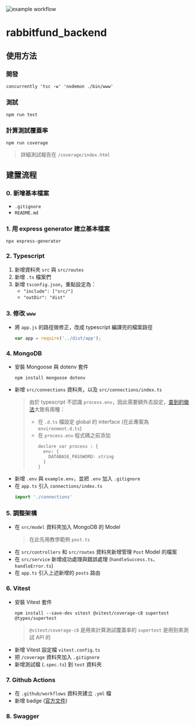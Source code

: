 ![example workflow](https://github.com/rabbitfund/rabbitfund_backend/actions/workflows/main.yml/badge.svg)

# rabbitfund_backend
## 使用方法
### 開發
```
concurrently 'tsc -w' 'nodemon ./bin/www'
```

### 測試
```
npm run test
```
### 計算測試覆蓋率
```
npm run coverage
```
> 詳細測試報告在 `/coverage/index.html`

## 建置流程

### 0. 新增基本檔案
   - `.gitignore`
   - `README.md`

### 1. 用 express generator 建立基本檔案
```
npx express-generator
```

### 2. Typescript
1. 新增資料夾 `src` 與 `src/routes`
2. 新增 `.ts` 檔案們
3. 新增 `tsconfig.json`，重點設定為：
   - `"include": ["src/"]`
   - `"outDir": "dist"`

### 3. 修改 `www`
- 將 `app.js` 的路徑做修正，改成 typescript 編譯完的檔案路徑
  ```js
  var app = require('../dist/app');
  ```

### 4. MongoDB
- 安裝 Mongoose 與 dotenv 套件
  ```
  npm install mongoose dotenv
  ```
- 新增 `src/connections` 資料夾，以及 `src/connections/index.ts`
  > 由於 typescript 不認識 `process.env`，因此需要額外去設定，[查到的做法](https://stackoverflow.com/questions/45194598/using-process-env-in-typescript)大致有兩種：
  > - 在 `.d.ts` 檔設定 global 的 interface (在此專案為 `environment.d.ts`)
  > - 在 `process.env` 程式碼之前添加
  >   ```
  >   declare var process : {
  >     env: {
  >       DATABASE_PASSWORD: string
  >     }
  >   }
  >   ```
- 新增 `.env` 與 `example.env`，並把 `.env` 加入 `.gitignore`
- 在 `app.ts` 引入 `connections/index.ts`
  ```js
  import './connections'
  ```

### 5. 調整架構
- 在 `src/model` 資料夾加入 MongoDB 的 Model
  > 在此先用教學範例 `post.ts`
- 在 `src/controllers` 和 `src/routes` 資料夾新增管理 `Post` Model 的檔案
- 在 `src/service` 新增成功處理與錯誤處理 (`handleSuccess.ts`、`handleError.ts`)
- 在 `app.ts` 引入上述新增的 `posts` 路由

### 6. Vitest
- 安裝 Vitest 套件
  ```
  npm install --save-dev vitest @vitest/coverage-c8 supertest @types/supertest 
  ```
  > `@vitest/coverage-c8` 是用來計算測試覆蓋率的
  > `supertest` 是用到來測試 API 的
- 新增 Vitest 設定檔 `vitest.config.ts`
- 把 `/coverage` 資料夾加入 `.gitignore`
- 新增測試檔 (`.spec.ts`) 到 `test` 資料夾

### 7. Github Actions
- 在 `.github/workflows` 資料夾建立 `.yml` 檔
- 新增 badge ([官方文件](https://docs.github.com/en/actions/monitoring-and-troubleshooting-workflows/adding-a-workflow-status-badge))

### 8. Swagger
